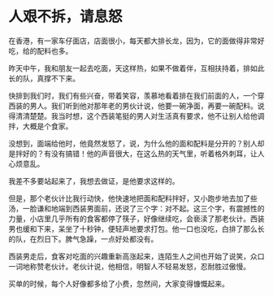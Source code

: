 # 人艰不拆，请息怒

在香港，有一家车仔面店，店面很小，每天都大排长龙，因为，它的面做得非常好吃，给的配料也多。 

昨天中午，我和朋友一起去吃面，天这样热，如果不做着伴，互相扶持着，排如此长的队，真撑不下来。 

快排到我们时，我们有些兴奋，带着笑容，羡慕地看着排在我们前面的人，一个穿西装的男人。我们听到他对那年老的男伙计说，他要一碗净面，再要一碗配料。说得清清楚楚。我当时想，这个西装笔挺的男人对生活真有要求，他不让别人给他调拌，大概是个食家。 

没想到，面端给他时，他竟然发怒了，说，为什么他的面和配料是分开的？别人却是拌好的？有没有搞错！他的声音很大，在这么热的天气里，听着格外刺耳，让人心烦意乱。 

我差不多要站起来了，我想去做证，是他要求这样的。 

但是，那个老伙计比我行动快，他快速地把面和配料拌好，又小跑步地去加了些汤，一脸谦和地端到西装男面前，还说了三个字：对不起。这三个字，有震撼性的力量，小店里几乎所有的食客都停了筷子，好像继续吃，会亵渎了那老伙计。西装男也缓和下来，呆坐了十秒钟，便轻声地要求打包。他一口也没吃，白排了那么长的队，在烈日下。脾气急躁，一点好处都没有。 

西装男走后，食客对吃面的兴趣重新高涨起来，连陌生人之间也开始了说笑，众口一词地称赞老伙计。老伙计说，他相信，明智人不轻易发怒，忍耐胜过傲慢。 

买单的时候，每个人好像都多给了小费，忽然间，大家变得慷慨起来。